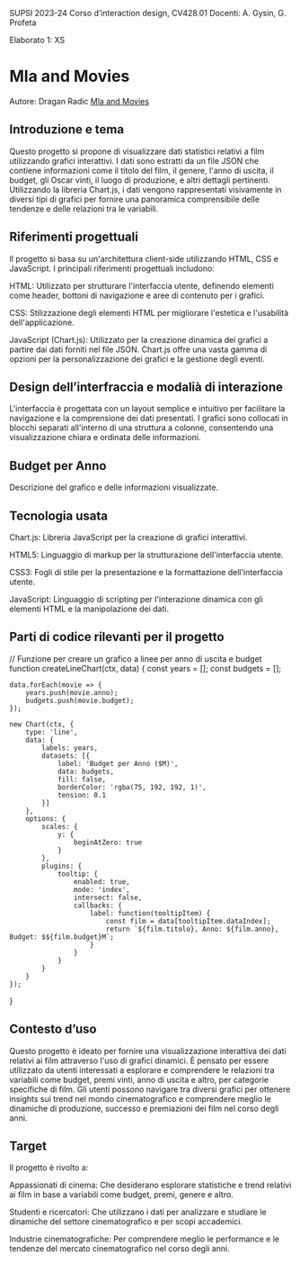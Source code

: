 SUPSI 2023-24
Corso d’interaction design, CV428.01
Docenti: A. Gysin, G. Profeta

Elaborato 1: XS

# Mla and Movies

Autore: Dragan Radic
[Mla and Movies](https://imdragan.github.io/MlaAndMovies/)

## Introduzione e tema

Questo progetto si propone di visualizzare dati statistici relativi a film utilizzando grafici interattivi. I dati sono estratti da un file JSON che contiene informazioni come il titolo del film, il genere, l'anno di uscita, il budget, gli Oscar vinti, il luogo di produzione, e altri dettagli pertinenti. Utilizzando la libreria Chart.js, i dati vengono rappresentati visivamente in diversi tipi di grafici per fornire una panoramica comprensibile delle tendenze e delle relazioni tra le variabili.

## Riferimenti progettuali

Il progetto si basa su un'architettura client-side utilizzando HTML, CSS e JavaScript. I principali riferimenti progettuali includono:

HTML: Utilizzato per strutturare l'interfaccia utente, definendo elementi come header, bottoni di navigazione e aree di contenuto per i grafici.

CSS: Stilizzazione degli elementi HTML per migliorare l'estetica e l'usabilità dell'applicazione.

JavaScript (Chart.js): Utilizzato per la creazione dinamica dei grafici a partire dai dati forniti nel file JSON. Chart.js offre una vasta gamma di opzioni per la personalizzazione dei grafici e la gestione degli eventi.



## Design dell’interfraccia e modalià di interazione

L'interfaccia è progettata con un layout semplice e intuitivo per facilitare la navigazione e la comprensione dei dati presentati. I grafici sono collocati in blocchi separati all'interno di una struttura a colonne, consentendo una visualizzazione chiara e ordinata delle informazioni.

<main>
    <div class="container">
        <div class="block algorithm-block">
            <h2>Budget per Anno</h2>
            <div id="chart-container">
                <canvas id="chart1" class="chart"></canvas>
            </div>
            <p>
                Descrizione del grafico e delle informazioni visualizzate.
            </p>
        </div>
    </div>
</main>



## Tecnologia usata

Chart.js: Libreria JavaScript per la creazione di grafici interattivi.

HTML5: Linguaggio di markup per la strutturazione dell'interfaccia utente.

CSS3: Fogli di stile per la presentazione e la formattazione dell'interfaccia utente.

JavaScript: Linguaggio di scripting per l'interazione dinamica con gli elementi HTML e la manipolazione dei dati.

## Parti di codice rilevanti per il progetto

// Funzione per creare un grafico a linee per anno di uscita e budget
function createLineChart(ctx, data) {
    const years = [];
    const budgets = [];

    data.forEach(movie => {
        years.push(movie.anno);
        budgets.push(movie.budget);
    });

    new Chart(ctx, {
        type: 'line',
        data: {
            labels: years,
            datasets: [{
                label: 'Budget per Anno ($M)',
                data: budgets,
                fill: false,
                borderColor: 'rgba(75, 192, 192, 1)',
                tension: 0.1
            }]
        },
        options: {
            scales: {
                y: {
                    beginAtZero: true
                }
            },
            plugins: {
                tooltip: {
                    enabled: true,
                    mode: 'index',
                    intersect: false,
                    callbacks: {
                        label: function(tooltipItem) {
                            const film = data[tooltipItem.dataIndex];
                            return `${film.titolo}, Anno: ${film.anno}, Budget: $${film.budget}M`;
                        }
                    }
                }
            }
        }
    });
}



## Contesto d’uso

Questo progetto è ideato per fornire una visualizzazione interattiva dei dati relativi ai film attraverso l'uso di grafici dinamici. È pensato per essere utilizzato da utenti interessati a esplorare e comprendere le relazioni tra variabili come budget, premi vinti, anno di uscita e altro, per categorie specifiche di film. Gli utenti possono navigare tra diversi grafici per ottenere insights sui trend nel mondo cinematografico e comprendere meglio le dinamiche di produzione, successo e premiazioni dei film nel corso degli anni.

## Target

Il progetto è rivolto a:

Appassionati di cinema: Che desiderano esplorare statistiche e trend relativi ai film in base a variabili come budget, premi, genere e altro.

Studenti e ricercatori: Che utilizzano i dati per analizzare e studiare le dinamiche del settore cinematografico e per scopi accademici.

Industrie cinematografiche: Per comprendere meglio le performance e le tendenze del mercato cinematografico nel corso degli anni.
